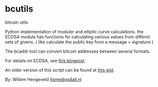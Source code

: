 # bcutils
bitcoin utils

Python implementation of moduler and elliptic curve calculations.
the ECDSA module has functions for calculating various values
from differnt sets of givens. ( like calculate the public key from a message + signature )

The bcaddr tool can convert bitcoin addresses between several formats.


For details on ECDSA, see [this blogpost](http://nlitsme.github.io/posts/2014-06-19-ecdsa-explanation.html).

An older version of this script can be found at [this gist](https://gist.github.com/nlitsme/dda36eeef541de37d996).

By: Willem Hengeveld <itsme@xs4all.nl>

